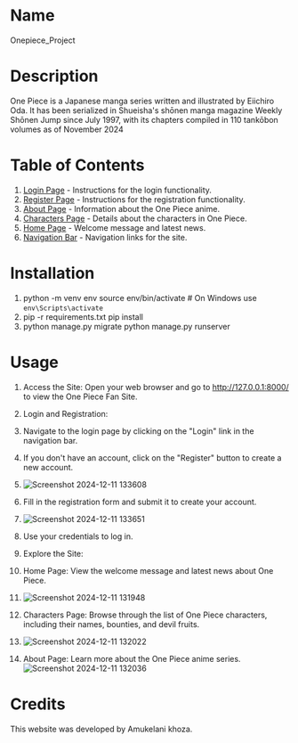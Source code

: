 # Name 
Onepiece_Project

# Description
One Piece is a Japanese manga series written and illustrated by Eiichiro Oda. 
It has been serialized in Shueisha's shōnen manga magazine Weekly Shōnen Jump since July 1997,
with its chapters compiled in 110 tankōbon volumes as of November 2024

# Table of Contents
1. [Login Page](#login-page) - Instructions for the login functionality.
2. [Register Page](#register-page) - Instructions for the registration functionality.
3. [About Page](#about-page) - Information about the One Piece anime.
4. [Characters Page](#characters-page) - Details about the characters in One Piece.
5. [Home Page](#home-page) - Welcome message and latest news.
6. [Navigation Bar](#navigation-bar) - Navigation links for the site.

# Installation
1. python -m venv env
   source env/bin/activate  # On Windows use `env\Scripts\activate`
2. pip -r requirements.txt
   pip install <other-dependencies>
3. python manage.py migrate
   python manage.py runserver

# Usage
1. Access the Site: Open your web browser and go to http://127.0.0.1:8000/ to view the One Piece Fan Site.
2. Login and Registration:
3. Navigate to the login page by clicking on the "Login" link in the navigation bar.

4. If you don't have an account, click on the "Register" button to create a new account.
5. ![Screenshot 2024-12-11 133608](https://github.com/user-attachments/assets/091c3613-87f3-4a61-8906-49001bf51ded)

6. Fill in the registration form and submit it to create your account.
7. ![Screenshot 2024-12-11 133651](https://github.com/user-attachments/assets/993bf632-53a5-4bde-ad8c-035410cf0a2c)

8. Use your credentials to log in.
9. Explore the Site:

10. Home Page: View the welcome message and latest news about One Piece.
11. ![Screenshot 2024-12-11 131948](https://github.com/user-attachments/assets/31477bba-0189-457e-baf3-d2af4d04d264)
12. Characters Page: Browse through the list of One Piece characters, including their names, bounties, and devil fruits.
13. ![Screenshot 2024-12-11 132022](https://github.com/user-attachments/assets/784ba870-de8b-4dea-aa25-84aac96d32d6)

14. About Page: Learn more about the One Piece anime series.
![Screenshot 2024-12-11 132036](https://github.com/user-attachments/assets/a93f1f1c-bb60-41f5-9385-427d8743a842)



# Credits
This website was developed by Amukelani khoza.
